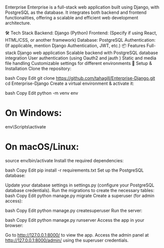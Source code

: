 Enterprise
Enterprise is a full-stack web application built using Django, with PostgreSQL as the database. It integrates both backend and frontend functionalities, offering a scalable and efficient web development architecture.

🛠️ Tech Stack
Backend: Django (Python)
Frontend: (Specify if using React, HTML/CSS, or another framework)
Database: PostgreSQL
Authentication: (If applicable, mention Django Authentication, JWT, etc.)
📦 Features
Full-stack Django web application
Scalable backend with PostgreSQL database integration
User authentication (using Oauth2 and jauth ) 
Static and media file handling
Customizable settings for different environments
🚀 Setup & Installation
Clone the repository:

bash
Copy
Edit
git clone https://github.com/tahagill/Enterprise-Django.git
cd Enterprise-Django
Create a virtual environment & activate it:

bash
Copy
Edit
python -m venv env
# On Windows:
env\Scripts\activate
# On macOS/Linux:
source env/bin/activate
Install the required dependencies:

bash
Copy
Edit
pip install -r requirements.txt
Set up the PostgreSQL database:

Update your database settings in settings.py (configure your PostgreSQL database credentials).
Run the migrations to create the necessary tables:
bash
Copy
Edit
python manage.py migrate
Create a superuser (for admin access):

bash
Copy
Edit
python manage.py createsuperuser
Run the server:

bash
Copy
Edit
python manage.py runserver
Access the app in your browser:

Go to http://127.0.0.1:8000/ to view the app.
Access the admin panel at http://127.0.0.1:8000/admin/ using the superuser credentials.
